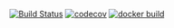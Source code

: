 [![Build Status](https://travis-ci.com/lukaszrys/efficient-spending.svg?branch=develop)](https://travis-ci.com/lukaszrys/efficient-spending)
[![codecov](https://codecov.io/gh/lukaszrys/efficient-spending/branch/develop/graph/badge.svg)](https://codecov.io/gh/lukaszrys/efficient-spending)
[![docker build](https://img.shields.io/docker/cloud/build/lukaszrys/efficient-spending)](https://img.shields.io/docker/cloud/build/lukaszrys/efficient-spending)